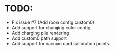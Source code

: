 # TODO:
* Fix issue #7 (Add room config custom0)
* Add support for changing color config
* Add charging pile rendering
* Add custom0 path support
* Add support for vacuum card calibration points.
